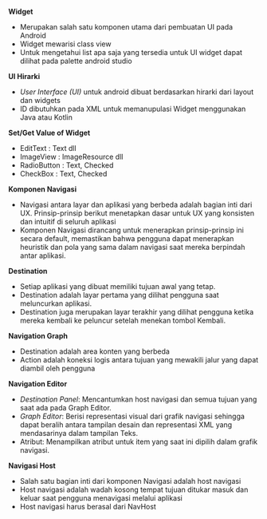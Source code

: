 **Widget**
- Merupakan salah satu komponen utama dari pembuatan UI pada Android
- Widget mewarisi class view
- Untuk mengetahui list apa saja yang tersedia untuk UI widget dapat dilihat pada palette android studio


**UI Hirarki**
- _User Interface (UI)_ untuk android dibuat berdasarkan hirarki dari layout dan widgets
- ID dibutuhkan pada XML untuk memanupulasi Widget menggunakan Java atau Kotlin

**Set/Get Value of Widget**
- EditText : Text dll
- ImageView : ImageResource dll
- RadioButton : Text, Checked
- CheckBox : Text, Checked

**Komponen Navigasi**
- Navigasi antara layar dan aplikasi yang berbeda adalah bagian inti dari UX. Prinsip-prinsip berikut menetapkan dasar untuk UX yang konsisten dan intuitif di seluruh aplikasi
- Komponen Navigasi dirancang untuk menerapkan prinsip-prinsip ini secara default, memastikan bahwa pengguna dapat menerapkan heuristik dan pola yang sama dalam navigasi saat mereka berpindah antar aplikasi.

**Destination**
- Setiap aplikasi yang dibuat memiliki tujuan awal yang tetap.
- Destination adalah layar pertama yang dilihat pengguna saat meluncurkan aplikasi.
- Destination juga merupakan layar terakhir yang dilihat pengguna ketika mereka kembali ke peluncur setelah menekan tombol Kembali.

**Navigation Graph**
- Destination adalah area konten yang berbeda
- Action adalah koneksi logis antara tujuan yang mewakili jalur yang dapat diambil oleh pengguna

**Navigation Editor**
- _Destination Panel_: Mencantumkan host navigasi dan semua tujuan yang saat ada pada Graph Editor.
- _Graph Editor_: Berisi representasi visual dari grafik navigasi sehingga dapat beralih antara tampilan desain dan representasi XML yang mendasarinya dalam tampilan Teks.
- Atribut: Menampilkan atribut untuk item yang saat ini dipilih dalam grafik navigasi.

**Navigasi Host**
- Salah satu bagian inti dari komponen Navigasi adalah host navigasi
- Host navigasi adalah wadah kosong tempat tujuan ditukar masuk dan keluar saat pengguna menavigasi melalui aplikasi
- Host navigasi harus berasal dari NavHost
